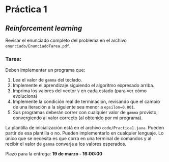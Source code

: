 # Práctica 1
## _Reinforcement learning_

Revisar el enunciado completo del problema en el archivo
`enunciado/EnunciadoTarea.pdf`.

### Tarea:
Deben implementar un programa que:
1. Lea el valor de `gamma` del teclado.
2. Implemente el aprendizaje siguiendo el algoritmo expresado arriba.
3. Imprima los valores del vector `V` en cada estado (para ver cómo evoluciona)
4. Implemente la condición real de terminación, revisando que el cambio de una
iteración a la siguiente sea menor a `epsilon=0.001`.
5. Sus programas deberán correr con cualquier valor de `gamma` provisto,
convergiendo al valor correcto (al obtenido por mi programa).

La plantilla de inicialización está en el archivo `code/Practica1.java`.
Pueden partir de esa plantilla o no. Pueden implementarlo en cualquier
lenguaje. Lo único que se necesita es que corra en una terminal de comandos
y al recibir el valor de `gamma` converja a los valores esperados.

Plazo para la entrega: **19 de marzo - 16:00:00**

